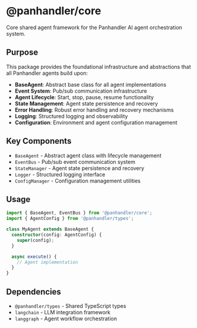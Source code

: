# @panhandler/core

Core shared agent framework for the Panhandler AI agent orchestration system.

## Purpose

This package provides the foundational infrastructure and abstractions that all Panhandler agents build upon:

- **BaseAgent**: Abstract base class for all agent implementations
- **Event System**: Pub/sub communication infrastructure
- **Agent Lifecycle**: Start, stop, pause, resume functionality
- **State Management**: Agent state persistence and recovery
- **Error Handling**: Robust error handling and recovery mechanisms
- **Logging**: Structured logging and observability
- **Configuration**: Environment and agent configuration management

## Key Components

- `BaseAgent` - Abstract agent class with lifecycle management
- `EventBus` - Pub/sub event communication system
- `StateManager` - Agent state persistence and recovery
- `Logger` - Structured logging interface
- `ConfigManager` - Configuration management utilities

## Usage

```typescript
import { BaseAgent, EventBus } from '@panhandler/core';
import { AgentConfig } from '@panhandler/types';

class MyAgent extends BaseAgent {
  constructor(config: AgentConfig) {
    super(config);
  }

  async execute() {
    // Agent implementation
  }
}
```

## Dependencies

- `@panhandler/types` - Shared TypeScript types
- `langchain` - LLM integration framework
- `langgraph` - Agent workflow orchestration 